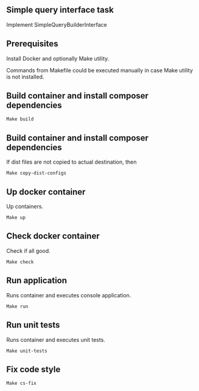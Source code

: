 ## Simple query interface task

Implement SimpleQueryBuilderInterface

## Prerequisites

Install Docker and optionally Make utility.

Commands from Makefile could be executed manually in case Make utility is not installed.

## Build container and install composer dependencies

    Make build

## Build container and install composer dependencies

If dist files are not copied to actual destination, then
    
    Make copy-dist-configs
        
## Up docker container

Up containers.

    Make up   
    
## Check docker container

Check if all good.

    Make check           
        
## Run application

Runs container and executes console application.

    Make run
    

## Run unit tests

Runs container and executes unit tests.

    Make unit-tests
    
## Fix code style

    Make cs-fix